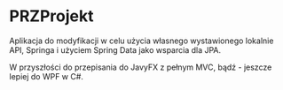 # PRZProjekt

Aplikacja do modyfikacji w celu użycia własnego wystawionego lokalnie API, Springa i użyciem Spring Data jako wsparcia dla JPA.

W przyszłości do przepisania do JavyFX z pełnym MVC, bądź - jeszcze lepiej do WPF w C#.
